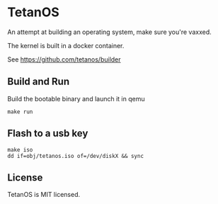 # TetanOS
An attempt at building an operating system, make sure you're vaxxed.

The kernel is built in a docker container.

See https://github.com/tetanos/builder

## Build and Run

Build the bootable binary and launch it in qemu

	make run

## Flash to a usb key

	make iso
	dd if=obj/tetanos.iso of=/dev/diskX && sync

## License

TetanOS is MIT licensed.

